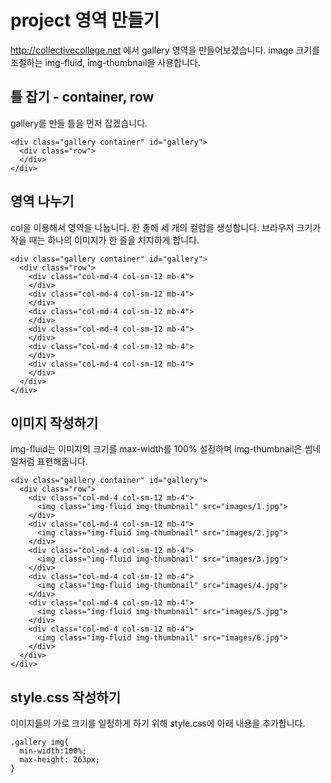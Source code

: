 # project 영역 만들기

http://collectivecollege.net 에서 gallery 영역을 만들어보겠습니다.
image 크기를 조절하는 img-fluid, img-thumbnail을 사용합니다.

## 틀 잡기 - container, row

gallery를 만들 틀을 먼저 잡겠습니다.

```
<div class="gallery container" id="gallery">
  <div class="row">
  </div>
</div>
```

## 영역 나누기

col을 이용해서 영역을 나눕니다. 한 줄에 세 개의 컬럼을 생성합니다.
브라우저 크기가 작을 때는 하나의 이미지가 한 줄을 차지하게 합니다.

```
<div class="gallery container" id="gallery">
  <div class="row">
    <div class="col-md-4 col-sm-12 mb-4">
    </div>
    <div class="col-md-4 col-sm-12 mb-4">
    </div>
    <div class="col-md-4 col-sm-12 mb-4">
    </div>
    <div class="col-md-4 col-sm-12 mb-4">
    </div>
    <div class="col-md-4 col-sm-12 mb-4">
    </div>
    <div class="col-md-4 col-sm-12 mb-4">
    </div>
  </div>
</div>
```

## 이미지 작성하기

img-fluid는 이미지의 크기를 max-width를 100% 설정하며 img-thumbnail은 썸네일처럼 표현해줍니다.

```
<div class="gallery container" id="gallery">
  <div class="row">
    <div class="col-md-4 col-sm-12 mb-4">
      <img class="img-fluid img-thumbnail" src="images/1.jpg">
    </div>
    <div class="col-md-4 col-sm-12 mb-4">
      <img class="img-fluid img-thumbnail" src="images/2.jpg">
    </div>
    <div class="col-md-4 col-sm-12 mb-4">
      <img class="img-fluid img-thumbnail" src="images/3.jpg">
    </div>
    <div class="col-md-4 col-sm-12 mb-4">
      <img class="img-fluid img-thumbnail" src="images/4.jpg">
    </div>
    <div class="col-md-4 col-sm-12 mb-4">
      <img class="img-fluid img-thumbnail" src="images/5.jpg">
    </div>
    <div class="col-md-4 col-sm-12 mb-4">
      <img class="img-fluid img-thumbnail" src="images/6.jpg">
    </div>
  </div>
</div>
```

## style.css 작성하기

이미지들의 가로 크기를 일정하게 하기 위해 style.css에 아래 내용을 추가합니다.

```
.gallery img{
  min-width:100%;
  max-height: 263px;
}
```